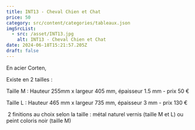 ```yaml
---
title: INT13 - Cheval Chien et Chat
price: 50
category: src/content/categories/tableaux.json
imgSrcList:
  - src: /asset/INT13.jpg
    alt: INT13 - Cheval Chien et Chat
date: 2024-06-18T15:21:57.205Z
draft: false
---
```


En acier Corten, 

Existe en 2 tailles :

Taille M : Hauteur 255mm x largeur 405 mm, épaisseur 1.5 mm - prix 50 €

Taille L : Hauteur 465 mm x largeur 735 mm, épaisseur 3 mm - prix 130 €

 2 finitions au choix selon la taille : métal naturel vernis (taille M et L) ou peint coloris noir (taille M)
